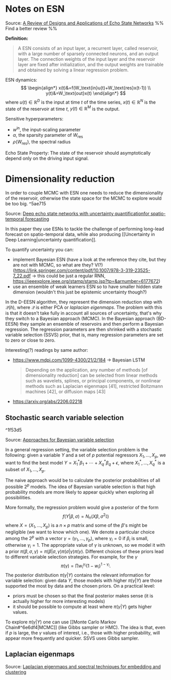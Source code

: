 # Notes on ESN
Source: [A Review of Designs and Applications of Echo State Networks](https://arxiv.org/pdf/2012.02974.pdf) %% Find a better review %%

**Definition:**
>A ESN consists of an input layer, a recurrent layer, called reservoir, with a large number of sparsely connected neurons, and an output layer. The connection weights of the input layer and the reservoir layer are fixed after initialization, and the output weights are trainable and obtained by solving a linear regression problem.

ESN dynamics:
$$
\begin{align*}
	x(t)&=f(W_\text{in}u(t)+W_\text{res}x(t-1)) \\
	y(t)&=W_\text{out}x(t)
\end{align*}
$$
where $u(t)\in \mathbb{R}^D$ is the input at time $t$ of the time series, $x(t)\in \mathbb{R}^N$ is the state of the reservoir at time $t$, $y(t)\in\mathbb{R}^M$ is the output.

Sensitive hyperparameters:
- $w^\text{in}$, the input-scaling parameter
- $\alpha$, the sparsity parameter of $W_\text{res}$
- $\rho(W_\text{res})$, the spectral radius

Echo State Property: The state of the reservoir should asymptotically depend only on the driving input signal.

# Dimensionality reduction

In order to couple MCMC with ESN one needs to reduce the dimensionality of the reservoir, otherwise the state space for the MCMC to explore would be too big.
^5ae715

Source: [Deep echo state networks with uncertainty quantificationfor spatio-temporal forecasting](https://onlinelibrary.wiley.com/doi/epdf/10.1002/env.2553)

In this paper they use ESNs to tackle the challenge of performing long-lead forecast on spatio-temporal data, while also producing [[Uncertainty in Deep Learning|uncertainty quantification]].

To quantify uncertainty you can:
- implement Bayesian ESN (have a look at the reference they cite, but they are not with MCMC, so what are they? VI?) (https://link.springer.com/content/pdf/10.1007/978-3-319-23525-7_22.pdf -> this could be just a regular RNN, https://ieeexplore.ieee.org/stamp/stamp.jsp?tp=&arnumber=6177672)
- use an ensemble of weak learners ESN so to have smaller hidden state dimension (wouldn't this just be epistemic uncertainty though?)

In the D-EESN algorithm, they represent the dimension reduction step with $\mathcal{Q}(h)$, where $\mathcal{Q}$ is either PCA or _laplacian eigenmaps_. The problem with this is that it doesn't take fully in account all sources of uncertainty, that's why they switch to a Bayesian approach (MCMC).
In the Bayesian approach (BD-EESN) they sample an ensemble of reservoirs and then perform a Bayesian regression. The regression parameters are then shrinked with a stochastic variable selection (SSVS) prior, that is, many regression parameters are set to zero or close to zero.

Interesting(?) readings by same author:
- https://www.mdpi.com/1099-4300/21/2/184 -> Bayesian LSTM
  > Depending on the application, any number of methods [of dimensionality reduction] can be selected from linear methods such as wavelets, splines, or principal components, or nonlinear methods such as Laplacian eigenmaps [41], restricted Boltzmann machines [42], or diffusion maps [43]
- https://arxiv.org/abs/2206.02218

## Stochastic search variable selection 

^1f53d5

Source: [Approaches for Bayesian variable selection](https://www3.stat.sinica.edu.tw/statistica/oldpdf/A7n26.pdf)

In a general regression setting, the variable selection problem is the following: given a variable $Y$ and a set of $p$ potential regressors $X_1,\dots,X_p$, we want to find the best model $Y=X_1^*\beta_1+\cdots+X_q^*\beta_q+\epsilon$, where $X_1^*,\dots,X_q^*$ is a subset of $X_1,\dots,X_p$.

The naive approach would be to calculate the posterior probabilities of all possible $2^p$ models. The idea of Bayesian variable selection is that high probability models are more likely to appear quickly when exploring all possibilities.

More formally, the regression problem would give a posterior of the form
$$
	f(Y|\beta,\sigma)=N_n(X\beta,\sigma^2\mathbb{I})
$$
where $X=(X_1,\dots,X_p)$ is a $n\times p$ matrix and some of the $\beta$'s might be negligible (we want to know which one). We denote a particular choice among the $2^p$ with a vector $\gamma=(\gamma_1,\dots,\gamma_p)$, where $\gamma_i=0$ if $\beta_i$ is small, otherwise $\gamma_i=1$. The appropriate value of $\gamma$ is unknown, so we model it with a prior $\pi(\beta,\sigma,\gamma)=\pi(\beta|\sigma,\gamma)\pi(\sigma|\gamma)\pi(\gamma)$. Different choices of these priors lead to different variable selection strategies. For example, for the $\gamma$
$$
	\pi(\gamma)=\prod w_i^{\gamma_i}(1-w_i)^{1-\gamma_i}.
$$
The posterior distribution $\pi(\gamma|Y)$ contains the relevant information for variable selection: given data $Y$, those models with higher $\pi(\gamma|Y)$ are those supported the most by data and the chosen priors. On a practical level:
- priors must be chosen so that the final posterior makes sense (it is actually higher for more interesting models)
- it should be possible to compute at least where $\pi(\gamma|Y)$ gets higher values.

To explore $\pi(\gamma|Y)$ one can use [[Monte Carlo Markov Chain#^6e6df4|MCMC]] (like Gibbs sampler or HMC). The idea is that, even if $p$ is large, the $\gamma$ values of interest, i.e., those with higher probability, will appear more frequently and quicker. SSVS uses Gibbs sampler.

## Laplacian eigenmaps

Source: [Laplacian eigenmaps and spectral techniques for embedding and clustering](https://proceedings.neurips.cc/paper/2001/file/f106b7f99d2cb30c3db1c3cc0fde9ccb-Paper.pdf)


